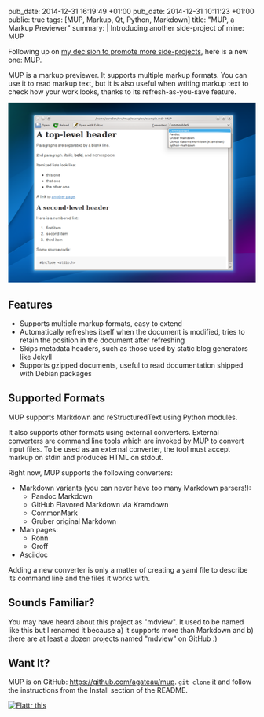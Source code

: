 ﻿pub_date: 2014-12-31 16:19:49 +01:00
pub_date: 2014-12-31 10:11:23 +01:00
public: true
tags: [MUP, Markup, Qt, Python, Markdown]
title: "MUP, a Markup Previewer"
summary: |
    Introducing another side-project of mine: MUP

Following up on [my decision to promote more side-projects][lpmp], here is a new one: MUP.

MUP is a markup previewer. It supports multiple markup formats. You can use it to read markup text, but it is also useful when writing markup text to check how your work looks, thanks to its refresh-as-you-save feature.

[lpmp]: /2014/lightweight-project-management/

![MUP in action](/hotlink/mup.png)

## Features

- Supports multiple markup formats, easy to extend
- Automatically refreshes itself when the document is modified, tries to retain the position in the document after refreshing
- Skips metadata headers, such as those used by static blog generators like Jekyll
- Supports gzipped documents, useful to read documentation shipped with Debian packages

## Supported Formats

MUP supports Markdown and reStructuredText using Python modules.

It also supports other formats using external converters. External converters are command line tools which are invoked by MUP to convert input files. To be used as an external converter, the tool must accept markup on stdin and produces HTML on stdout.

Right now, MUP supports the following converters:

- Markdown variants (you can never have too many Markdown parsers!):
    - Pandoc Markdown
    - GitHub Flavored Markdown via Kramdown
    - CommonMark
    - Gruber original Markdown
- Man pages:
    - Ronn
    - Groff
- Asciidoc

Adding a new converter is only a matter of creating a yaml file to describe its command line and the files it works with.

## Sounds Familiar?

You may have heard about this project as "mdview". It used to be named like this but I renamed it because a) it supports more than Markdown and b) there are at least a dozen projects named "mdview" on GitHub :)

## Want It?

MUP is on GitHub: <https://github.com/agateau/mup>. `git clone` it and follow the instructions from the Install section of the README.

<a href="https://flattr.com/submit/auto?user_id=agateau&url=http%3A%2F%2Fagateau.com%2F2014%2Fmup-a-markup-previewer%2F" target="_blank"><img src="//api.flattr.com/button/flattr-badge-large.png" alt="Flattr this" title="Flattr this" border="0"></a>
